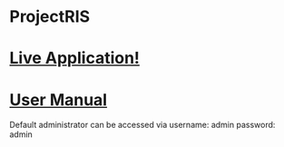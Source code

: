 # ProjectRIS

<h1> <a href="https://radiology-information-system.herokuapp.com/login"> Live Application! </a></h1>
<h1> <a href="https://radiology-information-system.herokuapp.com/login"> User Manual </a></h1>
<p>Default administrator can be accessed via username: admin password: admin</p>
